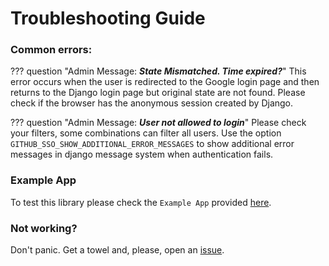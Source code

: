 # Troubleshooting Guide

### Common errors:

??? question "Admin Message: _**State Mismatched. Time expired?**_"
    This error occurs when the user is redirected to the Google login page and then returns to the Django login page but
    original state are not found. Please check if the browser has the anonymous session created by Django.

??? question "Admin Message: _**User not allowed to login**_"
    Please check your filters, some combinations can filter all users. Use the option `GITHUB_SSO_SHOW_ADDITIONAL_ERROR_MESSAGES`
    to show additional error messages in django message system when authentication fails.

### Example App

To test this library please check the `Example App` provided [here](https://github.com/megalus/django-github-sso/tree/main/example_app).

### Not working?

Don't panic. Get a towel and, please, open an [issue](https://github.com/megalus/django-github-sso/issues).
